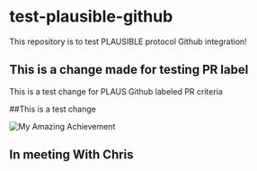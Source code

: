 # test-plausible-github
This repository is to test PLAUSIBLE protocol Github integration!

## This is a change made for testing PR label
This is a test change for PLAUS Github labeled PR criteria

##This is a test change

![My Amazing Achievement](https://img.shields.io/badge/Achievement%20Credential-did:algo:testnet_uuid:005c5a401c3a46659cab1cf5ab10e982-76F935?style=plastic&logo=algorand&label=Achievement%20Credential&link=https%3A%2F%2Ftestnet.goplausible.xyz%2Fapi%2Fpage%2Fbafybeih6pdejjzam62ugeg6r2jbmbp6vt5hhjr4woczzjspot3hos3ekuy&link=https%3A%2F%2Ftestnet.goplausible.xyz%2Fdid-resolver%2Fdid%3Aalgo%3Atestnet_uuid%3A005c5a40-1c3a-4665-9cab-1cf5ab10e982)



## In meeting With Chris 
